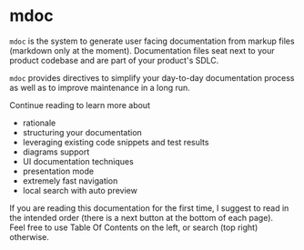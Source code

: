 # mdoc 

`mdoc` is the system to generate user facing documentation from markup files (markdown only at the moment). 
Documentation files seat next to your product codebase and are part of your product's SDLC.

`mdoc` provides directives to simplify your day-to-day documentation process as well as to improve maintenance in a long run.

Continue reading to learn more about
* rationale
* structuring your documentation
* leveraging existing code snippets and test results
* diagrams support
* UI documentation techniques 
* presentation mode
* extremely fast navigation
* local search with auto preview

If you are reading this documentation for the first time, I suggest to read in the intended order 
(there is a next button at the bottom of each page).  
Feel free to use Table Of Contents on the left, or search (top right) otherwise. 
